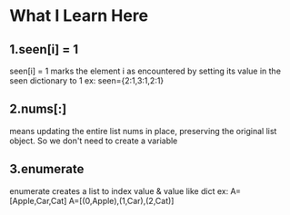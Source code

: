# What I Learn Here

## 1.seen[i] = 1
  seen[i] = 1 marks the element i as encountered by setting its value in the seen dictionary to 1
    ex: seen={2:1,3:1,2:1}

## 2.nums[:]
   means updating the entire list nums in place, preserving the original list object.
   So we don't need to create a variable

## 3.enumerate
  enumerate creates a list to index value & value like dict
    ex: A=[Apple,Car,Cat]
        A=[(0,Apple),(1,Car),(2,Cat)]
